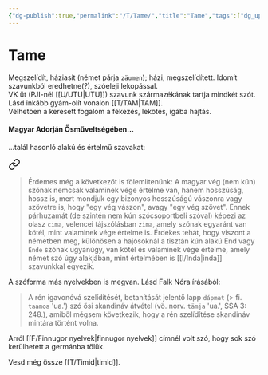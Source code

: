 ```yaml
---
{"dg-publish":true,"permalink":"/T/Tame/","title":"Tame","tags":["dg_uploaded","containstransclusions"],"created":"2023-10-17T08:15","updated":"2023-11-08T04:19"}
---
```



# Tame

Megszelídít, háziasít (német párja `zäumen`); házi, megszelídített. Idomít szavunkból eredhetne(?), szóeleji lekopással.  
VK üt (PJI-nél [[U/UTU\|UTU]]) szavunk származékának tartja mindkét szót. Lásd inkább gyám-olít vonalon [[T/TAM\|TAM]].  
Vélhetően a keresett fogalom a fékezés, lekötés, igába hajtás.  

#### Magyar Adorján Ősműveltségében...

...talál hasonló alakú és értelmű szavakat:  

<div class="transclusion internal-embed is-loaded"><a class="markdown-embed-link" href="/e/end/#jq8z8x" aria-label="Open link"><svg xmlns="http://www.w3.org/2000/svg" width="24" height="24" viewBox="0 0 24 24" fill="none" stroke="currentColor" stroke-width="2" stroke-linecap="round" stroke-linejoin="round" class="svg-icon lucide-link"><path d="M10 13a5 5 0 0 0 7.54.54l3-3a5 5 0 0 0-7.07-7.07l-1.72 1.71"></path><path d="M14 11a5 5 0 0 0-7.54-.54l-3 3a5 5 0 0 0 7.07 7.07l1.71-1.71"></path></svg></a><div class="markdown-embed">



> Érdemes még a következőt is fölemlítenünk: A magyar vég (nem kún) szónak nemcsak valaminek vége értelme van, hanem hosszúság, hossz is, mert mondjuk egy bizonyos hosszúságú vászonra vagy szövetre is, hogy "egy vég vászon", avagy "egy vég szövet". Ennek párhuzamát (de szintén nem kún szócsoportbeli szóval) képezi az olasz `cima`, velencei tájszólásban `zima`, amely szónak egyaránt van kötél, mint valaminek vége értelme is. Érdekes tehát, hogy viszont a németben meg, különösen a hajósoknál a tisztán kún alakú End vagy `Ende` szónak ugyanúgy, van kötél és valaminek vége értelme, amely német szó úgy alakjában, mint értelmében is [[I/Inda\|inda]] szavunkkal egyezik.  


</div></div>


A szóforma más nyelvekben is megvan. Lásd Falk Nóra írásából:  
> A rén igavonóvá szelídítését, betanítását jelentő lapp `dápmat` (> fi. `taamoa` 'ua.') szó ősi skandináv átvétel (vö. norv. `tämja` 'ua.', SSA 3: 248.), amiből mégsem következik, hogy a rén szelídítése skandináv mintára történt volna.  

Arról [[F/Finnugor nyelvek\|finnugor nyelvek]] címnél volt szó, hogy sok szó kerülhetett a germánba tőlük.  

Vesd még össze [[T/Timid\|timid]].  

